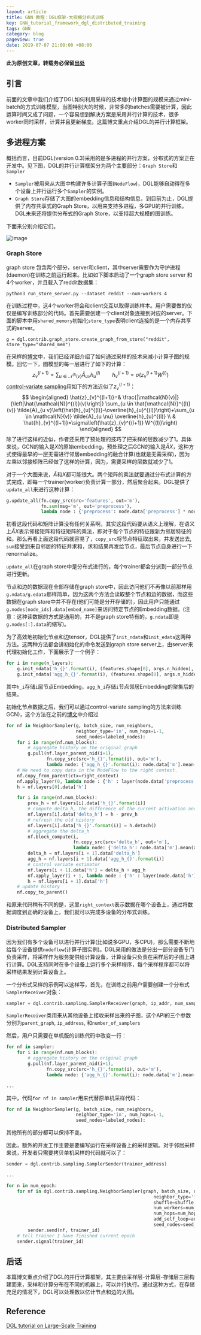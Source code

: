```yaml
---
layout: article
title: GNN 教程：DGL框架-大规模分布式训练
key: GNN_tutorial_framework_dgl_distributed_training
tags: GNN
category: blog
pageview: true
date: 2019-07-07 21:00:00 +08:00
---
```

**此为原创文章，转载务必保留[出处](https://archwalker.github.io)**

## 引言

前面的文章中我们介绍了DGL如何利用采样的技术缩小计算图的规模来通过mini-batch的方式训练模型，当图特别大的时候，非常多的batches需要被计算，因此运算时间又成了问题，一个容易想到解决方案是采用并行计算的技术，很多worker同时采样，计算并且更新梯度。这篇博文重点介绍DGL的并行计算框架。

## 多进程方案

概括而言，目前DGL(version 0.3)采用的是多进程的并行方案，分布式的方案正在开发中。见下图，DGL的并行计算框架分为两个主要部分：`Graph Store`和`Sampler`

- `Sampler`被用来从大图中构建许多计算子图(`NodeFlow`)，DGL能够自动得在多个设备上并行运行多个`Sampler`的实例。
- `Graph Store`存储了大图的embedding信息和结构信息，到目前为止，DGL提供了内存共享式的Graph Store，以用来支持多进程，多GPU的并行训练。DGL未来还将提供分布式的Graph Store，以支持超大规模的图训练。

下面来分别介绍它们。

![image](http://ww3.sinaimg.cn/large/006tNc79ly1g4kplvtvkqj31gu0u0ane.jpg)

### Graph Store

graph store 包含两个部分，server和client，其中server需要作为守护进程(daemon)在训练之前运行起来。比如如下脚本启动了一个graph store server 和 4个worker，并且载入了reddit数据集：

```shell
python3 run_store_server.py --dataset reddit --num-workers 4
```

在训练过程中，这4个worker将会和client交互以取得训练样本。用户需要做的仅仅是编写训练部分的代码。首先需要创建一个client对象连接到对应的server。下面的脚本中用`shared_memory`初始化`store_type`表明client连接的是一个内存共享式的server。

```shell
g = dgl.contrib.graph_store.create_graph_from_store("reddit", store_type="shared_mem")
```

在采样的[博文](<https://archwalker.github.io/blog/2019/06/30/GNN-Framework-DGL-NodeFlow.html>)中，我们已经详细介绍了如何通过采样的技术来减小计算子图的规模。回忆一下，图模型的每一层进行了如下的计算：
$$
z_{v}^{(l+1)}=\sum_{u \in \mathcal{N}^{(l)}(v)} \tilde{A}_{u v} h_{u}^{(l)} \qquad h_{v}^{(l+1)}=\sigma\left(z_{v}^{(l+1)} W^{(l)}\right)
$$
[control-variate sampling](https://arxiv.org/abs/1710.10568)用如下的方法近似了$z_v^{(l+1)}$：
$$
\begin{aligned} \hat{z}_{v}^{(l+1)}=& \frac{|\mathcal{N}(v)|}{\left|\hat{\mathcal{N}}^{(l)}(v)\right|} \sum_{u \in \hat{\mathcal{N}}^{(l)}(v)} \tilde{A}_{u v}\left(\hat{h}_{u}^{(l)}-\overline{h}_{u}^{(l)}\right)+\sum_{u \in \mathcal{N}(v)} \tilde{A}_{u \nu} \overline{h}_{u}^{(l)} \\ & \hat{h}_{v}^{(l+1)}=\sigma\left(\hat{z}_{v}^{(l+1)} W^{(l)}\right) \end{aligned}
$$
除了进行这样的近似，作者还采用了预处理的技巧了把采样的层数减少了1。具体来说，GCN的输入是$X$的原始embedding，预处理之后GCN的输入是$\tilde{A}X$，这种方式使得最早的一层无需进行邻居embedding的融合计算(也就是无需采样)，因为左乘以邻接矩阵已经做了这样的计算，因为，需要采样的层数就减少了1。

对于一个大图来说，$\tilde{A}$和$X$都可能很大。两个矩阵的乘法就要通过分布式计算的方式完成，即每一个trainer(worker)负责计算一部分，然后聚合起来。DGL提供了`update_all`来进行这种计算：

```python
g.update_all(fn.copy_src(src='features', out='m'),
             fn.sum(msg='m', out='preprocess'),
             lambda node : {'preprocess': node.data['preprocess'] * node.data['norm']})
```

初看这段代码和矩阵计算没有任何关系啊，其实这段代码要从语义上理解，在语义上$\tilde{A}X$表示邻接矩阵和特征矩阵的乘法，即对于每个节点的特征跟新为邻居特征的和。那么再看上面这段代码就容易了，`copy_src`将节点特征取出来，并发送出去, `sum`接受到来自邻居的特征并求和，求和结果再发给节点，最后节点自身进行一下renormalize。

`update_all`在graph store中是分布式进行的，每个trainer都会分派到一部分节点进行更新。

节点和边的数据现在全部存储在graph store中，因此访问他们不再像以前那样用 `g.ndata/g.edata`那样简单，因为这两个方法会读取整个节点和边的数据，而这些数据在graph store中并不存在(他们可能是分开存储的)，因此用户只能通过`g.nodes[node_ids].data[embed_name]`来访问特定节点的Embedding数据。(注意：这种读数据的方式是通用的，并不是graph store特有的，`g.ndata`即是`g.nodes[:].data`的缩写)。

为了高效地初始化节点和边tensor，DGL提供了`init_ndata`和`init_edata`这两种方法。这两种方法都会讲初始化的命令发送到graph store server上，由server来代理初始化工作，下面展示了一个例子：

```python
for i in range(n_layers):
    g.init_ndata('h_{}'.format(i), (features.shape[0], args.n_hidden), 'float32')
    g.init_ndata('agg_h_{}'.format(i), (features.shape[0], args.n_hidden), 'float32')
```

其中`h_i`存储`i`层节点Embedding，`agg_h_i`存储`i`节点邻居Embedding的聚集后的结果。

初始化节点数据之后，我们可以通过control-variate sampling的方法来训练GCN)，这个方法在之前的[博文](https://archwalker.github.io/blog/2019/06/30/GNN-Framework-DGL-NodeFlow.html)中介绍过

```python
for nf in NeighborSampler(g, batch_size, num_neighbors,
                          neighbor_type='in', num_hops=L-1,
                          seed_nodes=labeled_nodes):
    for i in range(nf.num_blocks):
        # aggregate history on the original graph
        g.pull(nf.layer_parent_nid(i+1),
               fn.copy_src(src='h_{}'.format(i), out='m'),
               lambda node: {'agg_h_{}'.format(i): node.data['m'].mean(axis=1)})
    # We need to copy data in the NodeFlow to the right context.
    nf.copy_from_parent(ctx=right_context)
    nf.apply_layer(0, lambda node : {'h' : layer(node.data['preprocess'])})
    h = nf.layers[0].data['h']

    for i in range(nf.num_blocks):
        prev_h = nf.layers[i].data['h_{}'.format(i)]
        # compute delta_h, the difference of the current activation and the history
        nf.layers[i].data['delta_h'] = h - prev_h
        # refresh the old history
        nf.layers[i].data['h_{}'.format(i)] = h.detach()
        # aggregate the delta_h
        nf.block_compute(i,
                         fn.copy_src(src='delta_h', out='m'),
                         lambda node: {'delta_h': node.data['m'].mean(axis=1)})
        delta_h = nf.layers[i + 1].data['delta_h']
        agg_h = nf.layers[i + 1].data['agg_h_{}'.format(i)]
        # control variate estimator
        nf.layers[i + 1].data['h'] = delta_h + agg_h
        nf.apply_layer(i + 1, lambda node : {'h' : layer(node.data['h'])})
        h = nf.layers[i + 1].data['h']
    # update history
    nf.copy_to_parent()
```

和原来代码稍有不同的是，这里`right_context`表示数据在哪个设备上，通过将数据调度到正确的设备上，我们就可以完成多设备的分布式训练。

### Distributed Sampler

因为我们有多个设备可以进行并行计算(比如说多GPU，多CPU)，那么需要不断地给每个设备提供`nodeflow`(计算子图实例)。DGL采用的做法是分出一部分设备专门负责采样，将采样作为服务提供给计算设备，计算设备只负责在采样后的子图上进行计算。DGL支持同时在多个设备上运行多个采样程序，每个采样程序都可以将采样结果发到计算设备上。

一个分布式采样的示例可以这样写，首先，在训练之前用户需要创建一个分布式`SamplerReceiver`对象：

```python
sampler = dgl.contrib.sampling.SamplerReceiver(graph, ip_addr, num_sampler)
```

`SamplerReceiver`类用来从其他设备上接收采样出来的子图，这个API的三个参数分别为`parent_graph`, `ip_address`, 和`number_of_samplers`

然后，用户只需要在单机版的训练代码中改变一行：

```python
for nf in sampler:
    for i in range(nf.num_blocks):
        # aggregate history on the original graph
        g.pull(nf.layer_parent_nid(i+1),
               fn.copy_src(src='h_{}'.format(i), out='m'),
               lambda node: {'agg_h_{}'.format(i): node.data['m'].mean(axis=1)})

...
```

其中，代码`for nf in sampler`用来代替原单机采样代码：

```python
for nf in NeighborSampler(g, batch_size, num_neighbors,
                          neighbor_type='in', num_hops=L-1,
                          seed_nodes=labeled_nodes):
```

其他所有的部分都可以保持不变。

因此，额外的开发工作主要是要编写运行在采样设备上的采样逻辑。对于邻居采样来说，开发者只需要拷贝单机采样的代码就可以了：

```python
sender = dgl.contrib.sampling.SamplerSender(trainer_address)

...

for n in num_epoch:
    for nf in dgl.contrib.sampling.NeighborSampler(graph, batch_size, num_neighbors,
                                                       neighbor_type='in',
                                                       shuffle=shuffle,
                                                       num_workers=num_workers,
                                                       num_hops=num_hops,
                                                       add_self_loop=add_self_loop,
                                                       seed_nodes=seed_nodes):
        sender.send(nf, trainer_id)
    # tell trainer I have finished current epoch
    sender.signal(trainer_id)
```

## 后话

本篇博文重点介绍了DGL的并行计算框架，其主要由采样层-计算层-存储层三层构建而来，采样和计算分布在不同的机器上，可以并行执行。通过这种方式，在存储充足的情况下，DGL可以处理数以亿计节点和边的大图。



## Reference

[DGL tutorial on Large-Scale Training](https://docs.dgl.ai/tutorials/models/5_giant_graph/2_giant.html)




































